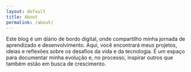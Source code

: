 ```yaml
---
layout: default
title: About
permalink: /about/
---
```


Este blog é um diário de bordo digital, onde compartilho minha jornada de aprendizado e desenvolvimento. Aqui, você encontrará meus projetos, ideias e reflexões sobre os desafios da vida e da tecnologia. É um espaço para documentar minha evolução e, no processo, inspirar outros que também estão em busca de crescimento.